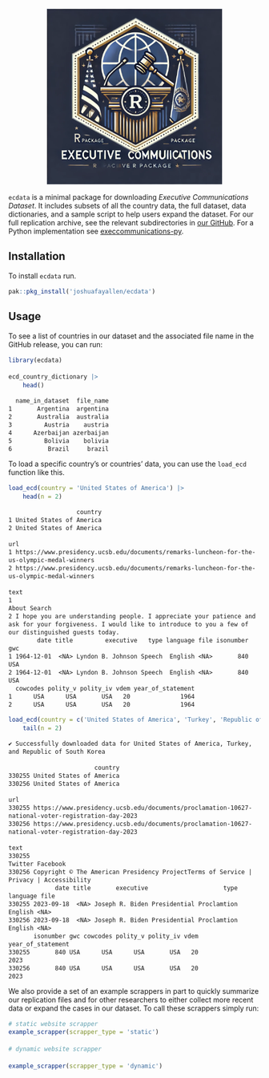 

<p align="center">
<a href="https://joshuafayallen.github.io/executivestatements/">
<img src="hex-logo.png" height = "350" class = "center"> </a>
</p>

`ecdata` is a minimal package for downloading *Executive Communications
Dataset*. It includes subsets of all the country data, the full dataset,
data dictionaries, and a sample script to help users expand the dataset.
For our full replication archive, see the relevant subdirectories in
[our
GitHub](https://github.com/joshuafayallen/executivestatements/tree/main/raw-data).
For a Python implementation see
[execcommunications-py](https://github.com/joshuafayallen/executivecommunications-py).

## Installation

To install `ecdata` run.

``` r
pak::pkg_install('joshuafayallen/ecdata')
```

## Usage

To see a list of countries in our dataset and the associated file name
in the GitHub release, you can run:

``` r
library(ecdata)

ecd_country_dictionary |>
    head()
```

      name_in_dataset  file_name
    1       Argentina  argentina
    2       Australia  australia
    3         Austria    austria
    4      Azerbaijan azerbaijan
    5         Bolivia    bolivia
    6          Brazil     brazil

To load a specific country’s or countries’ data, you can use the
`load_ecd` function like this.

``` r
load_ecd(country = 'United States of America') |>
    head(n = 2)
```

                       country
    1 United States of America
    2 United States of America
                                                                                              url
    1 https://www.presidency.ucsb.edu/documents/remarks-luncheon-for-the-us-olympic-medal-winners
    2 https://www.presidency.ucsb.edu/documents/remarks-luncheon-for-the-us-olympic-medal-winners
                                                                                                                                                                         text
    1                                                                                                                                                            About Search
    2 I hope you are understanding people. I appreciate your patience and ask for your forgiveness. I would like to introduce to you a few of our distinguished guests today.
            date title         executive   type language file isonumber gwc
    1 1964-12-01  <NA> Lyndon B. Johnson Speech  English <NA>       840 USA
    2 1964-12-01  <NA> Lyndon B. Johnson Speech  English <NA>       840 USA
      cowcodes polity_v polity_iv vdem year_of_statement
    1      USA      USA       USA   20              1964
    2      USA      USA       USA   20              1964

``` r
load_ecd(country = c('United States of America', 'Turkey', 'Republic of South Korea')) |>
    tail(n = 2)
```

    ✔ Successfully downloaded data for United States of America, Turkey, and Republic of South Korea

                            country
    330255 United States of America
    330256 United States of America
                                                                                                         url
    330255 https://www.presidency.ucsb.edu/documents/proclamation-10627-national-voter-registration-day-2023
    330256 https://www.presidency.ucsb.edu/documents/proclamation-10627-national-voter-registration-day-2023
                                                                                            text
    330255                                                                      Twitter Facebook
    330256 Copyright © The American Presidency ProjectTerms of Service | Privacy | Accessibility
                 date title       executive                     type language file
    330255 2023-09-18  <NA> Joseph R. Biden Presidential Proclamtion  English <NA>
    330256 2023-09-18  <NA> Joseph R. Biden Presidential Proclamtion  English <NA>
           isonumber gwc cowcodes polity_v polity_iv vdem year_of_statement
    330255       840 USA      USA      USA       USA   20              2023
    330256       840 USA      USA      USA       USA   20              2023

We also provide a set of an example scrappers in part to quickly
summarize our replication files and for other researchers to either
collect more recent data or expand the cases in our dataset. To call
these scrappers simply run:

``` r
# static website scrapper
example_scrapper(scrapper_type = 'static')

# dynamic website scrapper 

example_scrapper(scrapper_type = 'dynamic')
```
